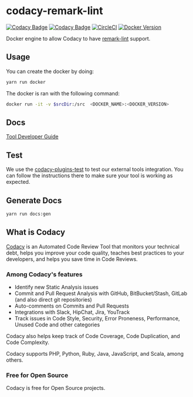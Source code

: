 # codacy-remark-lint

[![Codacy Badge](https://api.codacy.com/project/badge/Grade/65d66b1b6f134ef6b7225d2b66a8987d)](https://www.codacy.com/app/Codacy/codacy-remark-lint?utm_source=github.com&amp;utm_medium=referral&amp;utm_content=codacy/codacy-remark-lint&amp;utm_campaign=Badge_Grade)
[![Codacy Badge](https://api.codacy.com/project/badge/Coverage/65d66b1b6f134ef6b7225d2b66a8987d)](https://www.codacy.com/app/Codacy/codacy-remark-lint?utm_source=github.com&utm_medium=referral&utm_content=codacy/codacy-remark-lint&utm_campaign=Badge_Coverage)
[![CircleCI](https://circleci.com/gh/codacy/codacy-remark-lint.svg?style=svg)](https://circleci.com/gh/codacy/codacy-remark-lint)
[![Docker Version](https://images.microbadger.com/badges/version/codacy/codacy-remark-lint.svg)](https://microbadger.com/images/codacy/codacy-remark-lint "Get your own version badge on microbadger.com")

Docker engine to allow Codacy to have [remark-lint](https://github.com/remarkjs/remark-lint) support.

## Usage

You can create the docker by doing:

```sh
yarn run docker
```

The docker is ran with the following command:

```sh
docker run -it -v $srcDir:/src  <DOCKER_NAME>:<DOCKER_VERSION>
```

## Docs

[Tool Developer Guide](https://support.codacy.com/hc/en-us/articles/207994725-Tool-Developer-Guide)

## Test

We use the [codacy-plugins-test](https://github.com/codacy/codacy-plugins-test) to test our external tools integration.
You can follow the instructions there to make sure your tool is working as expected.

## Generate Docs

```sh
yarn run docs:gen
```

## What is Codacy

[Codacy](https://www.codacy.com/) is an Automated Code Review Tool
that monitors your technical debt, helps you improve your code quality,
teaches best practices to your developers,
and helps you save time in Code Reviews.

### Among Codacy's features

* Identify new Static Analysis issues
* Commit and Pull Request Analysis with GitHub, BitBucket/Stash, GitLab (and also direct git repositories)
* Auto-comments on Commits and Pull Requests
* Integrations with Slack, HipChat, Jira, YouTrack
* Track issues in Code Style, Security, Error Proneness, Performance, Unused Code and other categories

Codacy also helps keep track of Code Coverage, Code Duplication,
and Code Complexity.

Codacy supports PHP, Python, Ruby, Java, JavaScript, and Scala, among others.

### Free for Open Source

Codacy is free for Open Source projects.

